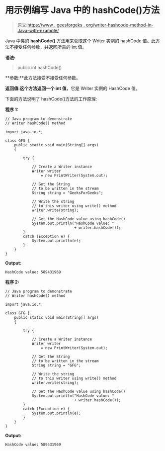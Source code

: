 # 用示例编写 Java 中的 hashCode()方法

> 原文:[https://www . geesforgeks . org/writer-hashcode-method-in-Java-with-example/](https://www.geeksforgeeks.org/writer-hashcode-method-in-java-with-example/)

Java 中类的 **hashCode()** 方法用来获取这个 Writer 实例的 hashCode 值。此方法不接受任何参数，并返回所需的 int 值。

**语法:**

> public int hashCode()

**参数:**此方法接受不接受任何参数。

**返回值:**这个方法返回**一个 int 值**，它是 Writer 实例的 HashCode 值。

下面的方法说明了 hashCode()方法的工作原理:

**程序 1:**

```
// Java program to demonstrate
// Writer hashCode() method

import java.io.*;

class GFG {
    public static void main(String[] args)
    {

        try {

            // Create a Writer instance
            Writer writer
                = new PrintWriter(System.out);

            // Get the String
            // to be written in the stream
            String string = "GeeksForGeeks";

            // Write the string
            // to this writer using write() method
            writer.write(string);

            // Get the HashCode value using hashCode()
            System.out.println("HashCode value: "
                               + writer.hashCode());
        }
        catch (Exception e) {
            System.out.println(e);
        }
    }
}
```

**Output:**

```
HashCode value: 589431969

```

**程序 2:**

```
// Java program to demonstrate
// Writer hashCode() method

import java.io.*;

class GFG {
    public static void main(String[] args)
    {

        try {

            // Create a Writer instance
            Writer writer
                = new PrintWriter(System.out);

            // Get the String
            // to be written in the stream
            String string = "GFG";

            // Write the string
            // to this writer using write() method
            writer.write(string);

            // Get the HashCode value using hashCode()
            System.out.println("HashCode value: "
                               + writer.hashCode());
        }
        catch (Exception e) {
            System.out.println(e);
        }
    }
}
```

**Output:**

```
HashCode value: 589431969

```